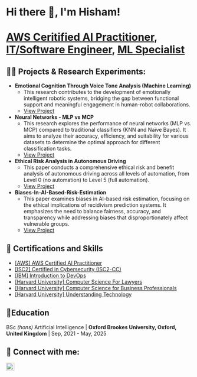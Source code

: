 <h1>Hi there 👋, I'm Hisham! <br/><br/><a href="https://www.credly.com/badges/2e1c16a0-c17d-4310-9d2a-f544c2381afb">AWS Ceritified AI Practitioner</a>, <a href="https://www.linkedin.com/in/hisham-javaid-6001b81b2/details/experience/">IT/Software Engineer</a>, <a href="https://github.com/hishamikoo?tab=stars">ML Specialist</a></h1>

<h2>👨‍💻 Projects & Research Experiments:</h2>

- <b>Emotional Cognition Through Voice Tone Analysis (Machine Learning) </b>
  - This research contributes to the development of emotionally intelligent robotic systems, bridging the gap between functional support and meaningful engagement in human-robot collaborations.
  - [View Project](https://github.com/hishamikoo/Emotional-Cognition-Through-Voice-Tone-Analysis/blob/main/Emotional%20Cognition%20Through%20Voice%20Tone%20Analysis.pdf)
- <b>Neural Networks - MLP vs MCP</b>
  - This research explores the performance of neural networks (MLP vs. MCP) compared to traditional classifiers (KNN and Naïve Bayes). It aims to analyze their accuracy, efficiency, and suitability for various datasets to determine the optimal approach for different classification tasks.
  - [View Project](https://github.com/hishamikoo/Neural-Networks-MLP-vs-MCP/blob/main/MLP%20vs%20MCP.pdf)
- <b>Ethical Risk Analysis in Autonomous Driving</b>
  - This paper conducts a comprehensive ethical risk and benefit analysis of autonomous driving across all levels of automation, from Level 0 (no automation) to Level 5 (full automation).
  - [View Project](https://github.com/hishamikoo/Ethical-Risk-Analysis-in-Autonomous-Driving/blob/main/Ethical%20Risk%20Analysis%20in%20Autonomous%20Driving.pdf)
- <b>Biases-In-AI-Based-Risk-Estimation</b>
  - This paper examines biases in AI-based risk estimation, focusing on the ethical implications of recidivism prediction systems. It emphasizes the need to balance fairness, accuracy, and transparency while addressing biases that disproportionately affect vulnerable groups.
  - [View Project](https://github.com/hishamikoo/Biases-In-AI-Based-Risk-Estimation/blob/main/Biases%20in%20AI-based%20Risk%20Estimation.pdf)


<h2>📜 Certifications and Skills</h2>

- [[AWS] AWS Certified AI Practitioner](https://www.credly.com/badges/2e1c16a0-c17d-4310-9d2a-f544c2381afb)
- [[ISC2] Certified in Cybersecurity (ISC2-CC)](https://www.linkedin.com/in/hisham-javaid-6001b81b2/details/certifications/)
- [[IBM] Introduction to DevOps](https://coursera.org/share/9f8e533a5766034dcefc353b69e261fb)
- [[Harvard University] Computer Science For Lawyers](https://certificates.cs50.io/fd962496-914a-4fc2-8391-373dc9d8b55b.pdf?size=letter)
- [[Harvard University] Computer Science for Business Professionals](https://certificates.cs50.io/14a8d8ff-c1fe-42c9-9f89-6d59b6f1da9e.pdf?size=letter)
- [[Harvard University] Understanding Technology](https://certificates.cs50.io/0342ae94-2058-4b1b-98b5-c6662d3a57c4.pdf?size=letter)

<h2>📖Education</h2>
BSc <i>(hons)</i> Artificial Intelligence | <b>Oxford Brookes University, Oxford, United Kingdom</b> | Sep, 2021 - May, 2025

<h2> 🤳 Connect with me:</h2>

[<img align="left" alt="JoshMadakor | LinkedIn" width="22px" src="https://cdn.jsdelivr.net/npm/simple-icons@v3/icons/linkedin.svg" />][linkedin]


[linkedin]: https://linkedin.com/in/joshmadakor

<!--
**joshmadakor1/joshmadakor1** is a ✨ _special_ ✨ repository because its `README.md` (this file) appears on your GitHub profile.

Here are some ideas to get you started:

- 🔭 I’m currently working on ...
- 🌱 I’m currently learning ...
- 👯 I’m looking to collaborate on ...
- 🤔 I’m looking for help with ...
- 💬 Ask me about ...
- 📫 How to reach me: ...
- 😄 Pronouns: ...
- ⚡ Fun fact: ...
-->
